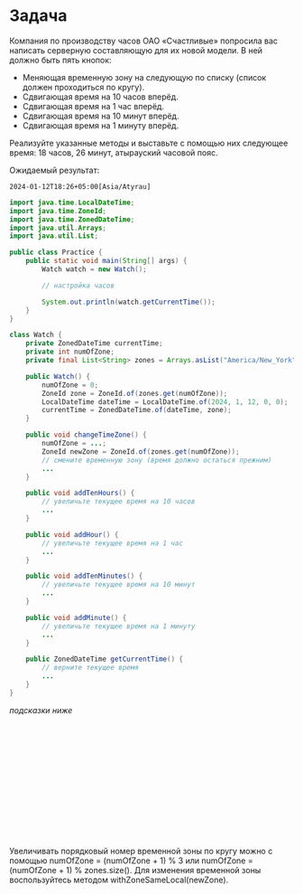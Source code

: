 # Задача

Компания по производству часов ОАО «Счастливые» попросила вас написать серверную составляющую для их новой модели. В ней
должно быть пять кнопок:

- Меняющая временную зону на следующую по списку (список должен проходиться по кругу).
- Сдвигающая время на 10 часов вперёд.
- Сдвигающая время на 1 час вперёд.
- Сдвигающая время на 10 минут вперёд.
- Сдвигающая время на 1 минуту вперёд.

Реализуйте указанные методы и выставьте с помощью них следующее время: 18 часов, 26 минут, атырауский часовой пояс.

Ожидаемый результат:
```
2024-01-12T18:26+05:00[Asia/Atyrau]
```


```java
import java.time.LocalDateTime;
import java.time.ZoneId;
import java.time.ZonedDateTime;
import java.util.Arrays;
import java.util.List;

public class Practice {
    public static void main(String[] args) {
        Watch watch = new Watch();

        // настройка часов

        System.out.println(watch.getCurrentTime());
    }
}

class Watch {
    private ZonedDateTime currentTime;
    private int numOfZone;
    private final List<String> zones = Arrays.asList("America/New_York", "Asia/Qyzylorda", "Asia/Atyrau");

    public Watch() {
        numOfZone = 0;
        ZoneId zone = ZoneId.of(zones.get(numOfZone));
        LocalDateTime dateTime = LocalDateTime.of(2024, 1, 12, 0, 0);
        currentTime = ZonedDateTime.of(dateTime, zone);
    }

    public void changeTimeZone() {
        numOfZone = ...;
        ZoneId newZone = ZoneId.of(zones.get(numOfZone));
        // смените временную зону (время должно остаться прежним)
        ...
    }

    public void addTenHours() {
        // увеличьте текущее время на 10 часов
        ...
    }

    public void addHour() {
        // увеличьте текущее время на 1 час
        ...
    }

    public void addTenMinutes() {
        // увеличьте текущее время на 10 минут
        ...
    }

    public void addMinute() {
        // увеличьте текущее время на 1 минуту
        ...
    }

    public ZonedDateTime getCurrentTime() {
        // верните текущее время
        ...
    }
}
```
_подсказки ниже_

<br><br><br><br><br><br><br><br><br><br><br><br>

Увеличивать порядковый номер временной зоны по кругу можно с помощью numOfZone = (numOfZone + 1) % 3 или numOfZone = (numOfZone + 1) % zones.size().
Для изменения временной зоны воспользуйтесь методом withZoneSameLocal(newZone).